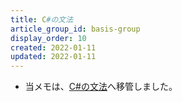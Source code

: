 ```yaml
---
title: C#の文法
article_group_id: basis-group
display_order: 10
created: 2022-01-11
updated: 2022-01-11
---
```

- 当メモは、[C#の文法](https://thinktwice.tech/it/csharp/grammar/)へ移管しました。